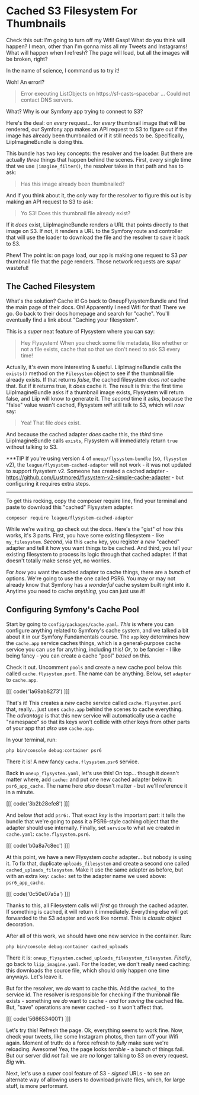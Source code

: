 # Cached S3 Filesystem For Thumbnails

Check this out: I'm going to turn off my Wifi! Gasp! What do you think will happen?
I mean, other than I'm gonna miss all my Tweets and Instagrams! What will happen
when I refresh? The page will load, but all the images will be broken, right?

In the name of science, I command us to try it!

Woh! An error!?

> Error executing ListObjects on https://sf-casts-spacebar ... Could not
> contact DNS servers.

What? Why is our Symfony app trying to connect to S3?

Here's the deal: on *every* request... for *every* thumbnail image that will be
rendered, our Symfony app makes an API request to S3 to figure out if the image
has already been thumbnailed or if it still needs to be. Specifically, LiipImagineBundle
is doing this.

This bundle has two key concepts: the resolver and the loader. But there are actually
*three* things that happen behind the scenes. First, every single time that we use
`|imagine_filter()`, the resolver takes in that path and has to ask:


> Has this image already been thumbnailed?

And if you think about it, the *only* way for the resolver to figure this out is
by making an API request to S3 to ask:

> Yo S3! Does this thumbnail file already exist?

If it *does* exist, LiipImagineBundle renders a URL that points directly to that
image on S3. If not, it renders a URL to the Symfony route and controller that will
use the loader to download the file and the resolver to save it back to S3.

Phew! The point is: on page load, our app is making one request to S3 *per* thumbnail
file that the page renders. Those network requests are *super* wasteful!

## The Cached Filesystem

What's the solution? Cache it! Go back to OneupFlysystemBundle and find the main
page of their docs. Oh! Apparently I need Wifi for that! There we go. Go back
to their docs homepage and search for "cache". You'll eventually find a link about
"Caching your filesystem".

This is a *super* neat feature of Flysystem where you can say:

> Hey Flysystem! When you check some file metadata, like whether or not a file
> exists, cache that so that we don't need to ask S3 every time!

Actually, it's even more interesting & useful. LiipImagineBundle calls the `exists()`
method on the `Filesystem` object to see if the thumbnail file already exists. If
that returns *false*, the cached filesystem does *not* cache that. But if it returns
true, it *does* cache it. The result is this: the first time LiipImagineBundle asks
if a thumbnail image exists, Flysystem will return false, and Liip will know to
generate it. The *second* time it asks, because the "false" value wasn't cached,
Flysystem *will* still talk to S3, which will *now* say:

> Yea! That file *does* exist.

And because the cached adapter *does* cache this, the *third* time LiipImagineBundle
calls `exists`, Flysystem will immediately return `true` without talking to S3.

***TIP
If you're using version 4 of `oneup/flysystem-bundle` (so, `flysystem` v2),
the `league/flysystem-cached-adapter` will not work - it was not updated to support
flysystem v2. Someone has created a cached adapter - https://github.com/Lustmored/flysystem-v2-simple-cache-adapter -
but configuring it requires extra steps.
***

To get this rocking, copy the composer require line, find your terminal and
paste to download this "cached" Flysystem adapter.

```terminal-silent
composer require league/flysystem-cached-adapter
```

While we're waiting, go check out the docs. Here's the "gist" of how this works,
it's 3 parts. First, you have some existing filesystem - like `my_filesystem`.
*Second*, via this `cache` key, you register a *new* "cached" adapter and tell
it how you want things to be cached. And third, you tell your existing filesystem
to process its logic through that cached adapter. If that doesn't totally make
sense yet, no worries.

For *how* you want the cached adapter to cache things, there are a *bunch* of
options. We're going to use the one called PSR6. You may or may not already know
that Symfony has a *wonderful* cache system built right into it. Anytime you need
to cache *anything*, you can just use *it*!

## Configuring Symfony's Cache Pool

Start by going to `config/packages/cache.yaml`. *This* is where you can configure
anything related to Symfony's cache system, and we talked a bit about it in our
Symfony Fundamentals course. The `app` key determines how the `cache.app` service
caches things, which is a general-purpose cache service you can use for anything,
including this! *Or*, to be fancier - I like being fancy - you can create a cache
"pool" *based* on this.

Check it out. Uncomment `pools` and create a new cache pool below this called
`cache.flysystem.psr6`. The name can be anything. Below, set `adapter` to `cache.app`.

[[[ code('1a69ab8273') ]]]

That's it! This creates a *new* cache service called `cache.flysystem.psr6` that,
really... just uses `cache.app` behind the scenes to cache everything. The *advantage*
is that this new service will automatically use a cache "namespace" so that its
keys won't collide with other keys from other parts of your app that *also* use
`cache.app`.

In your terminal, run:

```terminal
php bin/console debug:container psr6
```

There it is! A new fancy `cache.flysystem.psr6` service.

Back in `oneup_flysystem.yaml`, let's use this! On top... though it doesn't matter
where, add `cache:` and put one new cached adapter below it: `psr6_app_cache`.
The name here *also* doesn't matter - but we'll reference it in a minute.

[[[ code('3b2b28efe8') ]]]

And below *that* add `psr6:`. That exact *key* is the important part: it tells
the bundle that we're going to pass it a PSR6-style caching object that the adapter
should use internally. Finally, set `service` to what we created in `cache.yaml`:
`cache.flysystem.psr6`.

[[[ code('b0a8a7c8ec') ]]]

At this point, we have a new Flysystem *cache* adapter... but nobody is using it.
To fix that, duplicate `uploads_filesystem` and create a second one called
`cached_uploads_filesystem`. Make it use the same adapter as before, but with an
extra key: `cache:` set to the adapter name we used above: `psr6_app_cache`.

[[[ code('0c50e07a5a') ]]]

Thanks to this, all Filesystem calls will *first* go through the cached adapter.
If something is cached, it will return it immediately. Everything else will get
forwarded to the S3 adapter and work like normal. This is *classic* object
decoration.

After all of this work, we should have one new service in the container. Run:

```terminal
php bin/console debug:container cached_uploads
```

There it is: `oneup_flysystem.cached_uploads_filesystem_filesystem`. *Finally*,
go back to `liip_imagine.yaml`. For the loader, we don't really need caching:
this downloads the source file, which should only happen one time anyways. Let's
leave it.

But for the resolver, we *do* want to cache this. Add the `cached_` to the service
id. The resolver is responsible for checking if the thumbnail file exists - something
we *do* want to cache - *and* for *saving* the cached file. But, "save" operations
are never cached - so it won't affect that.

[[[ code('5666534001') ]]]

Let's try this! Refresh the page. Ok, everything seems to work fine. Now, check
your tweets, like some Instagram photos, then turn off your Wifi again. Moment of
truth: do a force refresh to *fully* make sure we're reloading. Awesome! Yea, the
page looks *terrible* - a bunch of things fail. But our server did *not* fail:
we are *no* longer talking to S3 on every request. *Big* win.

Next, let's use a *super* cool feature of S3 - *signed* URLs - to see an alternate
way of allowing users to download private files, which, for large stuff, is more
performant.

